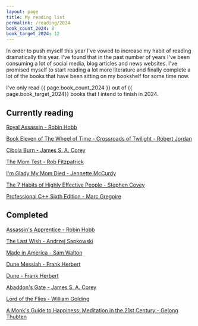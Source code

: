 ```yaml
---
layout: page
title: My reading list
permalink: /reading/2024
book_count_2024: 8
book_target_2024: 12
---
```


In order to push myself this year I've vowed to increase my habit of reading dramatically this year.  I've found that in the past number of years I've been consuming a lot of social media, blog articles and news websites.  I've promised myself to start reading a lot more literature and finally complete a lot of the books that have been sitting on my bookshelf for some time now.

I've only read {{ page.book_count_2024 }} out of {{ page.book_target_2024}} books that I intend to finish in 2024.

## Currently reading


[Royal Assassin - Robin Hobb]()

[Book Eleven of The Wheel of Time - Crossroads of Twilight  - Robert Jordan]()

[Cibola Burn - James S. A. Corey]()

[The Mom Test - Rob Fitzpatrick]()

[I'm Glady My Mom Died - Jennette McCurdy]()

[The 7 Habits of Highly Effective People - Stephen Covey]()

[Professional C++ Sixth Edition - Marc Gregoire]()

## Completed

[Assassin's Apprentice - Robin Hobb]()

[The Last Wish - Andrzej Sapkowski]()

[Made in America - Sam Walton]()

[Dune Messiah - Frank Herbert]()

[Dune - Frank Herbert]()

[Abaddon's Gate - James S. A. Corey]()

[Lord of the Flies - William Golding]()

[A Monk's Guide to Happiness: Meditation in the 21st Century - Gelong Thubten]()

